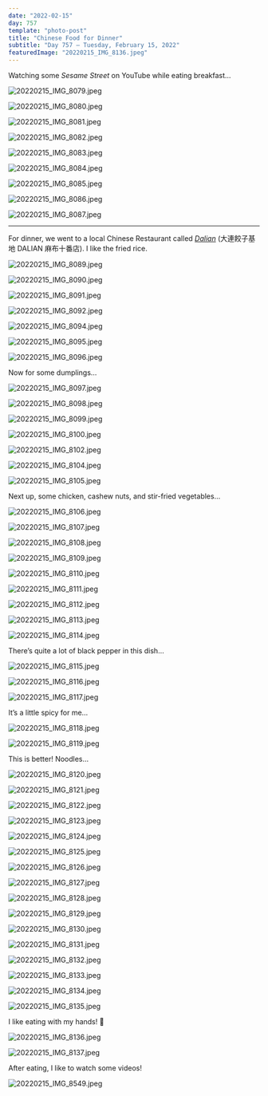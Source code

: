 ```yaml
---
date: "2022-02-15"
day: 757
template: "photo-post"
title: "Chinese Food for Dinner"
subtitle: "Day 757 – Tuesday, February 15, 2022"
featuredImage: "20220215_IMG_8136.jpeg"
---
```


Watching some _Sesame Street_ on YouTube while eating breakfast…

![20220215_IMG_8079.jpeg](20220215_IMG_8079.jpeg)

![20220215_IMG_8080.jpeg](20220215_IMG_8080.jpeg)

![20220215_IMG_8081.jpeg](20220215_IMG_8081.jpeg)

![20220215_IMG_8082.jpeg](20220215_IMG_8082.jpeg)

![20220215_IMG_8083.jpeg](20220215_IMG_8083.jpeg)

![20220215_IMG_8084.jpeg](20220215_IMG_8084.jpeg)

![20220215_IMG_8085.jpeg](20220215_IMG_8085.jpeg)

![20220215_IMG_8086.jpeg](20220215_IMG_8086.jpeg)

![20220215_IMG_8087.jpeg](20220215_IMG_8087.jpeg)

<hr />

For dinner, we went to a local Chinese Restaurant called _<a href="https://g.page/dalianazabujyuban?share">Dalian</a>_ (大連餃子基地 DALIAN 麻布十番店). I like the fried rice.

![20220215_IMG_8089.jpeg](20220215_IMG_8089.jpeg)

![20220215_IMG_8090.jpeg](20220215_IMG_8090.jpeg)

![20220215_IMG_8091.jpeg](20220215_IMG_8091.jpeg)

![20220215_IMG_8092.jpeg](20220215_IMG_8092.jpeg)

![20220215_IMG_8094.jpeg](20220215_IMG_8094.jpeg)

![20220215_IMG_8095.jpeg](20220215_IMG_8095.jpeg)

![20220215_IMG_8096.jpeg](20220215_IMG_8096.jpeg)

Now for some dumplings…

![20220215_IMG_8097.jpeg](20220215_IMG_8097.jpeg)

![20220215_IMG_8098.jpeg](20220215_IMG_8098.jpeg)

![20220215_IMG_8099.jpeg](20220215_IMG_8099.jpeg)

![20220215_IMG_8100.jpeg](20220215_IMG_8100.jpeg)

![20220215_IMG_8102.jpeg](20220215_IMG_8102.jpeg)

![20220215_IMG_8104.jpeg](20220215_IMG_8104.jpeg)

![20220215_IMG_8105.jpeg](20220215_IMG_8105.jpeg)

Next up, some chicken, cashew nuts, and stir-fried vegetables…

![20220215_IMG_8106.jpeg](20220215_IMG_8106.jpeg)

![20220215_IMG_8107.jpeg](20220215_IMG_8107.jpeg)

![20220215_IMG_8108.jpeg](20220215_IMG_8108.jpeg)

![20220215_IMG_8109.jpeg](20220215_IMG_8109.jpeg)

![20220215_IMG_8110.jpeg](20220215_IMG_8110.jpeg)

![20220215_IMG_8111.jpeg](20220215_IMG_8111.jpeg)

![20220215_IMG_8112.jpeg](20220215_IMG_8112.jpeg)

![20220215_IMG_8113.jpeg](20220215_IMG_8113.jpeg)

![20220215_IMG_8114.jpeg](20220215_IMG_8114.jpeg)

There’s quite a lot of black pepper in this dish…

![20220215_IMG_8115.jpeg](20220215_IMG_8115.jpeg)

![20220215_IMG_8116.jpeg](20220215_IMG_8116.jpeg)

![20220215_IMG_8117.jpeg](20220215_IMG_8117.jpeg)

It’s a little spicy for me…

![20220215_IMG_8118.jpeg](20220215_IMG_8118.jpeg)

![20220215_IMG_8119.jpeg](20220215_IMG_8119.jpeg)

This is better! Noodles…

![20220215_IMG_8120.jpeg](20220215_IMG_8120.jpeg)

![20220215_IMG_8121.jpeg](20220215_IMG_8121.jpeg)

![20220215_IMG_8122.jpeg](20220215_IMG_8122.jpeg)

![20220215_IMG_8123.jpeg](20220215_IMG_8123.jpeg)

![20220215_IMG_8124.jpeg](20220215_IMG_8124.jpeg)

![20220215_IMG_8125.jpeg](20220215_IMG_8125.jpeg)

![20220215_IMG_8126.jpeg](20220215_IMG_8126.jpeg)

![20220215_IMG_8127.jpeg](20220215_IMG_8127.jpeg)

![20220215_IMG_8128.jpeg](20220215_IMG_8128.jpeg)

![20220215_IMG_8129.jpeg](20220215_IMG_8129.jpeg)

![20220215_IMG_8130.jpeg](20220215_IMG_8130.jpeg)

![20220215_IMG_8131.jpeg](20220215_IMG_8131.jpeg)

![20220215_IMG_8132.jpeg](20220215_IMG_8132.jpeg)

![20220215_IMG_8133.jpeg](20220215_IMG_8133.jpeg)

![20220215_IMG_8134.jpeg](20220215_IMG_8134.jpeg)

![20220215_IMG_8135.jpeg](20220215_IMG_8135.jpeg)

I like eating with my hands! 👐

![20220215_IMG_8136.jpeg](20220215_IMG_8136.jpeg)

![20220215_IMG_8137.jpeg](20220215_IMG_8137.jpeg)

After eating, I like to watch some videos!

![20220215_IMG_8549.jpeg](20220215_IMG_8549.jpeg)

